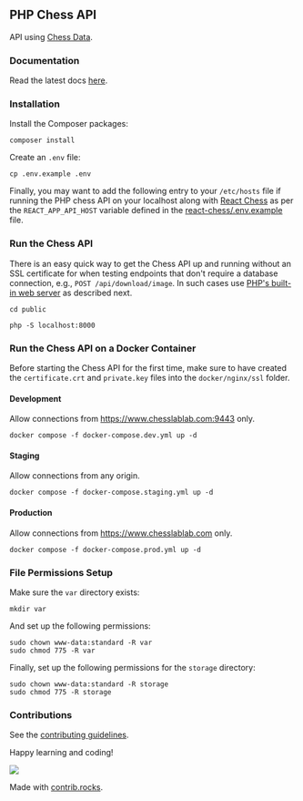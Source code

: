## PHP Chess API

API using [Chess Data](https://github.com/chesslablab/chess-data).

### Documentation

Read the latest docs [here](https://chess-api.readthedocs.io/en/latest/).

### Installation

Install the Composer packages:
```
composer install
```

Create an `.env` file:

```
cp .env.example .env
```

Finally, you may want to add the following entry to your `/etc/hosts` file if running the PHP chess API on your localhost along with [React Chess](https://github.com/chesslablab/react-chess) as per the `REACT_APP_API_HOST` variable defined in the [react-chess/.env.example](https://github.com/chesslablab/react-chess/blob/master/.env.example) file.

### Run the Chess API

There is an easy quick way to get the Chess API up and running without an SSL certificate for when testing endpoints that don't require a database connection, e.g., `POST /api/download/image`. In such cases use [PHP's built-in web server](https://www.php.net/manual/en/features.commandline.webserver.php) as described next.

```
cd public
```
```
php -S localhost:8000
```

### Run the Chess API on a Docker Container

Before starting the Chess API for the first time, make sure to have created the `certificate.crt` and `private.key` files into the `docker/nginx/ssl` folder.

#### Development

Allow connections from https://www.chesslablab.com:9443 only.

```
docker compose -f docker-compose.dev.yml up -d
```

#### Staging

Allow connections from any origin.

```
docker compose -f docker-compose.staging.yml up -d
```

#### Production

Allow connections from https://www.chesslablab.com only.

```
docker compose -f docker-compose.prod.yml up -d
```

### File Permissions Setup

Make sure the `var` directory exists:

```
mkdir var
```

And set up the following permissions:

```
sudo chown www-data:standard -R var
sudo chmod 775 -R var
```

Finally, set up the following permissions for the `storage` directory:

```
sudo chown www-data:standard -R storage
sudo chmod 775 -R storage
```

### Contributions

See the [contributing guidelines](https://github.com/chesslablab/chess-api/blob/main/CONTRIBUTING.md).

Happy learning and coding!

<a href="https://github.com/chesslablab/chess-api/graphs/contributors">
  <img src="https://contrib.rocks/image?repo=chesslablab/chess-api" />
</a>

Made with [contrib.rocks](https://contrib.rocks).
